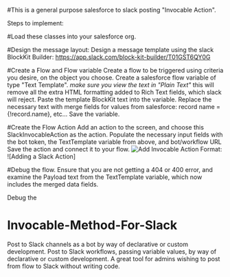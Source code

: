 #This is a general purpose salesforce to slack posting "Invocable Action".

Steps to implement:

#Load these classes into your salesforce org.

#Design the message layout:
Design a message template using the slack BlockKit Builder: https://app.slack.com/block-kit-builder/T01GST6QY0G

#Create a Flow and Flow variable
Create a flow to be triggered using criteria you desire, on the object you choose.
Create a salesforce flow variable of type "Text Template". *make sure you view the text in "Plain Text"* this will remove all the extra HTML formatting added to Rich Text fields, which slack will reject.
Paste the template BlockKit text into the variable.
Replace the necessary text with merge fields for values from salesforce: record name = {!record.name}, etc...
Save the variable.

#Create the Flow Action
Add an action to the screen, and choose this SlackInvocableAction as the action.
Populate the necessary input fields with the bot token, the TextTemplate variable from above, and bot/workflow URL
Save the action and connect it to your flow. 
![Add Invocable Action](/images/addSlackAction.png)
Format: ![Adding a Slack Action]

#Debug the flow. 
Ensure that you are not getting a 404 or 400 error, and examine the Payload text from the TextTemplate variable, which now includes the merged data fields.

Debug the 

# Invocable-Method-For-Slack
Post to Slack channels as a bot by way of declarative or custom development. 
Post to Slack workflows, passing variable values, by way of declarative or custom development. 
A great tool for admins wishing to post from flow to Slack without writing code.

